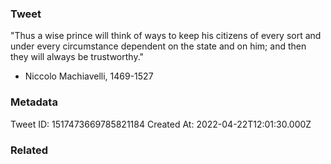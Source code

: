 ### Tweet
"Thus a wise prince will think of ways to keep his citizens of every sort and under every circumstance dependent on the state and on him; and then they will always be trustworthy."

- Niccolo Machiavelli, 1469-1527

### Metadata
Tweet ID: 1517473669785821184
Created At: 2022-04-22T12:01:30.000Z

### Related

